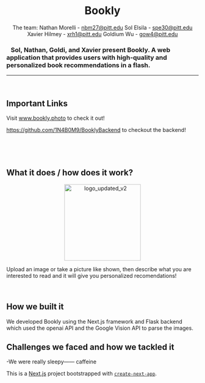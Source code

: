 
<div align="center">
 
# Bookly
The team: 
Nathan Morelli - nbm27@pitt.edu
Sol Elsila - spe30@pitt.edu
Xavier Hilmey - xrh1@pitt.edu
Goldium Wu - gow4@pitt.edu
</div>

### &nbsp;&nbsp;&nbsp;Sol, Nathan, Goldi, and Xavier present Bookly. A web application that provides users with high-quality and personalized book recommendations in a flash.
---
&nbsp;

## Important Links
Visit www.bookly.photo to check it out!

https://github.com/1N4B0M9/BooklyBackend to checkout the backend!


&nbsp;&nbsp;&nbsp;
&nbsp;

&nbsp;

## What it does / how does it work?
<p align="center">
 <img src="https://github.com/user-attachments/assets/cca32cca-a2e0-4ec2-8637-8b29a02ef616" alt="logo_updated_v2" width="200">
</p>
Upload an image or take a picture like shown, then describe what you are interested to read and it will give you personalized recomendations!

&nbsp;&nbsp;&nbsp;
&nbsp;

## How we built it
We developed Bookly using the Next.js framework and Flask backend which used the openai API and the Google Vision API to parse the images.
&nbsp;

## Challenges we faced and how we tackled it
-We were really sleepy—— caffeine
&nbsp;


This is a [Next.js](https://nextjs.org) project bootstrapped with [`create-next-app`](https://nextjs.org/docs/app/api-reference/cli/create-next-app).
